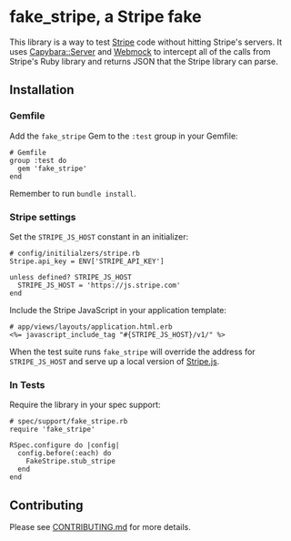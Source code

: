 # fake\_stripe, a Stripe fake

This library is a way to test [Stripe](http://www.stripe.com/) code without hitting Stripe's
servers. It uses
[Capybara::Server](https://github.com/jnicklas/capybara/blob/master/lib/capybara/server.rb)
and [Webmock](https://github.com/bblimke/webmock) to intercept all of the calls from Stripe's
Ruby library and returns JSON that the Stripe library can parse.

## Installation

### Gemfile

Add the `fake_stripe` Gem to the `:test` group in your Gemfile:

    # Gemfile
    group :test do
      gem 'fake_stripe'
    end

Remember to run `bundle install`.

### Stripe settings

Set the `STRIPE_JS_HOST` constant in an initializer:

    # config/initilialzers/stripe.rb
    Stripe.api_key = ENV['STRIPE_API_KEY']

    unless defined? STRIPE_JS_HOST
      STRIPE_JS_HOST = 'https://js.stripe.com'
    end

Include the Stripe JavaScript in your application template:

    # app/views/layouts/application.html.erb
    <%= javascript_include_tag "#{STRIPE_JS_HOST}/v1/" %>

When the test suite runs `fake_stripe` will override the address for
`STRIPE_JS_HOST` and serve up a local version of [Stripe.js](https://stripe.com/docs/stripe.js).

### In Tests

Require the library in your spec support:

    # spec/support/fake_stripe.rb
    require 'fake_stripe'

    RSpec.configure do |config|
      config.before(:each) do
        FakeStripe.stub_stripe
      end
    end

## Contributing

Please see [CONTRIBUTING.md][1] for more details.

[1]: https://github.com/thoughtbot/fake_stripe/blob/master/CONTRIBUTING.md
